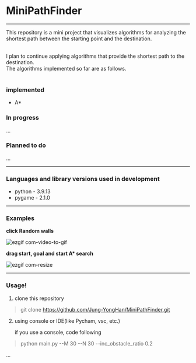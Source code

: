 # MiniPathFinder

---

This repository is a mini project that visualizes algorithms 
for analyzing the shortest path between the starting point and the destination.

<br>
I plan to continue applying algorithms that provide the shortest path to the destination.<br>  
The algorithms implemented so far are as follows.<br>

<br>


### **implemented**  
- A*

### **In progress**  
...

### **Planned to do**  
...

---
### Languages and library versions used in development
- python - 3.9.13
- pygame - 2.1.0

---
### Examples
**click Random walls**

![ezgif com-video-to-gif](https://user-images.githubusercontent.com/100470816/233797302-fa906f9b-6534-4471-a95b-11ccb0c6e3f3.gif)

**drag start, goal and start A\* search**

![ezgif com-resize](https://user-images.githubusercontent.com/100470816/233797298-fdb5843e-5ef9-42b3-b0f7-c7a87512c3a2.gif)


---
### Usage!
1. clone this repository
>git clone https://github.com/Jung-YongHan/MiniPathFinder.git

2. using console or IDE(like Pycham, vsc, etc.)

    if you use a console, code following
>python main.py --M 30 --N 30 --inc_obstacle_ratio 0.2

...

